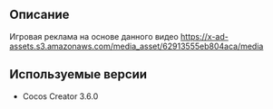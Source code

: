 ##  Описание
Игровая реклама на основе данного видео https://x-ad-assets.s3.amazonaws.com/media_asset/62913555eb804aca/media

##  Используемые версии
* Cocos Creator 3.6.0